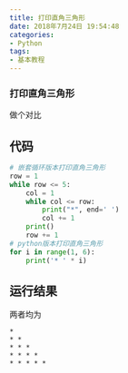 ```yaml
---
title: 打印直角三角形
date: 2018年7月24日 19:54:48
categories: 
- Python
tags: 
- 基本教程
---
```


### 打印直角三角形

做个对比

## 代码

```python
# 嵌套循环版本打印直角三角形
row = 1
while row <= 5:
    col = 1
    while col <= row:
        print("*", end=' ')
        col += 1
    print()
    row += 1
# python版本打印直角三角形
for i in range(1, 6):
    print('* ' * i)
```

## 运行结果

两者均为

```
* 
* * 
* * * 
* * * * 
* * * * * 
```

